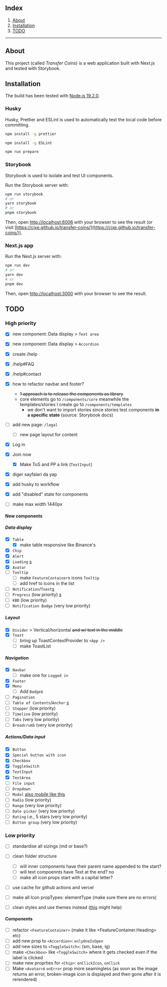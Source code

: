 ## Index

1. [About](#about)
2. [Installation](#installation)
3. [TODO](#todo)

---

## About

This project (called _Transfer Coins_) is a web application built with Next.js and tested with
Storybook.

## Installation

The build has been tested with [Node.js 19.2.0](https://nodejs.org/dist/v19.2.0/).

### Husky

Husky, Prettier and ESLint is used to automatically test the local code before committing.

```bash
npm install -g prettier
```

```bash
npm install -g ESLint
```

```bash
npm run prepare
```

### Storybook

Storybook is used to isolate and test UI components.

Run the Storybook server with:

```bash
npm run storybook
# or
yarn storybook
# or
pnpm storybook
```

Then, open [http://localhost:6006](http://localhost:6006) with your browser to see the result (or
visit [https://cjxe.github.io/transfer-coins/](https://cjxe.github.io/transfer-coins/)).

### Next.js app

Run the Next.js server with:

```bash
npm run dev
# or
yarn dev
# or
pnpm dev
```

Then, open [http://localhost:3000](http://localhost:3000) with your browser to see the result.

## TODO

### High priority

- [x] new component: Data display > `Text area`
- [x] new component: Data display > `Accordion`

- [x] create /help
- [x] /help#FAQ
- [x] /help#contact

- [x] how to refactor navbar and footer?

  - ~~1 approach is to release the components as library~~
  - core elements go to `/components/core` meanwhile the templates/stories I create go to
    `/components/templates`
    - we don't want to import stories since stories test components **in a specific state** (source:
      Storybook docs)

- [ ] add new page: `/legal`

  - [ ] new page layout for content

- [x] Log in
- [x] Join now
  - [x] Make ToS and PP a link (`TextInput`)
- [x] diger sayfalari da yap

- [x] add husky to workflow

- [x] add "disabled" state for components
- [ ] make max width 1440px

#### New components

##### Data display

- [x] `Table`
  - [x] make table responsive like Binance's
- [x] `Chip`
- [x] `Alert`
- [x] `Loading` [s](https://nextui.org/docs/components/loading#types)
- [x] `Avatar`
- [ ] `Tooltip`
  - [ ] make `FeatureContainer`s icons `Tooltip`
  - [ ] add href to icons in the list
- [ ] `Notification`/`Toast`[s](https://ant.design/components/notification)
- [ ] `Progress` (low priority) [s](https://nextui.org/docs/components/progress)
- [ ] `KBD` (low priority)
- [ ] `Notification Badge` (very low priority)

##### Layout

- [x] `Divider` > Vertical/horizontal ~~and w/ text in the middle~~
- [x] `Toast`
  - [ ] bring up ToastContextProvider to `<App />`
  - [ ] make ToastList

##### Navigation

- [x] `Navbar`
  - [ ] make one for `Logged in`
- [x] `Footer`
- [x] `Menu`
  - [ ] Add `Badge`s
- [ ] `Pagination`
- [ ] `Table of Contents`/`Anchor` [s](https://www.emgoto.com/react-table-of-contents/)
- [ ] `Stepper` (low priority)
- [ ] `Timeline` (low priority)
- [ ] `Tabs` (very low priority)
- [ ] `Breadcrumb` (very low priority)

##### Actions/Data input

- [x] `Button`
- [x] `Special button with icon`
- [x] `Checkbox`
- [x] `ToggleSwitch`
- [x] `TextInput`
- [x] `TextArea`
- [ ] `File input`
- [ ] `Dropdown`
- [ ] `Modal` [also mobile like this](https://daisyui.com/components/modal/)
- [ ] `Radio` (low priority)
- [ ] `Range` (very low priority)
- [ ] `Date picker` (very low priority)
- [ ] `Rating` i.e., 5 stars (very low priority)
- [ ] `Button group` (very low priority)

### Low priority

- [ ] standardise all sizings (md or base?)

- [ ] clean folder structure

  - [ ] will inner components have their parent name appended to the start?
  - [ ] will text compoennts have Text at the end? no
  - [ ] make all icon props start with a capital letter?

- [ ] use cache for github actions and vercel

- [ ] make all Icon propTypes: elementType (make sure there are no errors)

- [ ] clean styles and use themes instead
      ([this](https://github.com/themesberg/flowbite-react/blob/be78e5e748a64ee213018837c576a75ed35a4f13/src/lib/theme/default.ts)
      might help)

#### Components

- [ ] refactor `<FeatureContainer>` (make it like <FeatureContainer.Heading> etc)
- [ ] add new prop to `<Accordion>`: `onlyOneIsOpen`
- [ ] add new sizes to `<ToggleSwitch>`: (sm, base, lg)
- [ ] make `<Checkbox>` like `<ToggleSwitch>` where it gets checked even if the label is clicked
- [ ] make new proprties for `<Chip>`: `onClickIcon`, `onClick`
- [ ] Make `<Avatar>`s `onError` prop more seamingless (as soon as the image returns an error,
      broken-image icon is displayed and then gone after it is rerendered)
